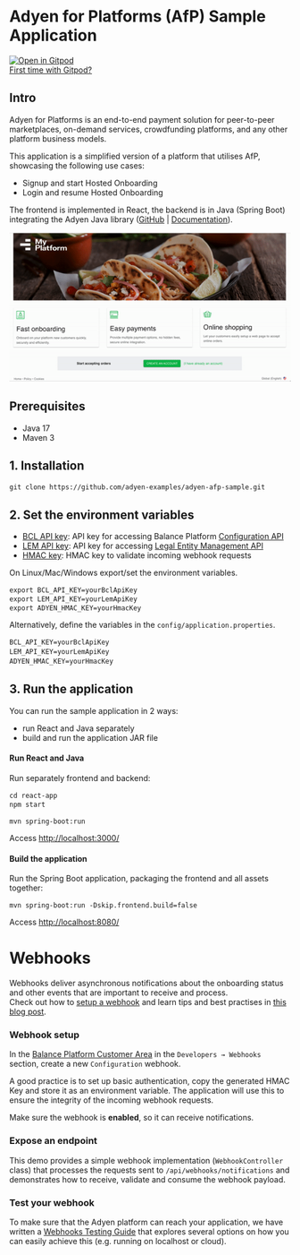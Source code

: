 # Adyen for Platforms (AfP) Sample Application

[![Open in Gitpod](https://gitpod.io/button/open-in-gitpod.svg)](https://gitpod.io/#https://github.com/adyen-examples/adyen-afp-sample)  
[First time with Gitpod?](https://github.com/adyen-examples/.github/blob/main/pages/gitpod-get-started.md)

## Intro

Adyen for Platforms is an end-to-end payment solution for peer-to-peer marketplaces, on-demand services, crowdfunding platforms, and any other platform business models.

This application is a simplified version of a platform that utilises AfP, showcasing the following use cases:
* Signup and start Hosted Onboarding
* Login and resume Hosted Onboarding

The frontend is implemented in React, the backend is in Java (Spring Boot) integrating the Adyen Java library 
([GitHub](https://github.com/Adyen/adyen-java-api-library) | [Documentation](https://docs.adyen.com/development-resources/libraries?tab=java_2)).

![AfP sample app](afp-sample.gif)

## Prerequisites

- Java 17
- Maven 3

## 1. Installation

```
git clone https://github.com/adyen-examples/adyen-afp-sample.git
```

## 2. Set the environment variables
* [BCL API key](https://docs.adyen.com/marketplaces-and-platforms/get-started/): API key for accessing Balance Platform [Configuration API](https://docs.adyen.com/api-explorer/balanceplatform/latest/overview)
* [LEM API key](https://docs.adyen.com/marketplaces-and-platforms/get-started/): API key for accessing [Legal Entity Management API](https://docs.adyen.com/api-explorer/legalentity/latest/overview)
* [HMAC key](https://docs.adyen.com/development-resources/webhooks/verify-hmac-signatures): HMAC key to validate incoming webhook requests

On Linux/Mac/Windows export/set the environment variables.
```shell
export BCL_API_KEY=yourBclApiKey
export LEM_API_KEY=yourLemApiKey
export ADYEN_HMAC_KEY=yourHmacKey
```

Alternatively, define the variables in the `config/application.properties`.
```txt
BCL_API_KEY=yourBclApiKey
LEM_API_KEY=yourLemApiKey
ADYEN_HMAC_KEY=yourHmacKey
```

## 3. Run the application
You can run the sample application in 2 ways:
* run React and Java separately
* build and run the application JAR file
#### Run React and Java
Run separately frontend and backend:
```shell
cd react-app
npm start
```

```shell
mvn spring-boot:run
```

Access [http://localhost:3000/](http://localhost:3000/)

#### Build the application
Run the Spring Boot application, packaging the frontend and all assets together:
```   
mvn spring-boot:run -Dskip.frontend.build=false
```

Access [http://localhost:8080/](http://localhost:8080/)

# Webhooks

Webhooks deliver asynchronous notifications about the onboarding status and other events that are important to receive and process.  
Check out how to [setup a webhook](https://docs.adyen.com/marketplaces-and-platforms/webhooks/) 
and learn tips and best practises in [this blog post](https://www.adyen.com/knowledge-hub/consuming-webhooks).

### Webhook setup

In the [Balance Platform Customer Area](https://balanceplatform-test.adyen.com/balanceplatform) in the `Developers → Webhooks` section, 
create a new `Configuration` webhook.

A good practice is to set up basic authentication, copy the generated HMAC Key and store it as an environment variable. 
The application will use this to ensure the integrity of the incoming webhook requests.

Make sure the webhook is **enabled**, so it can receive notifications.

### Expose an endpoint

This demo provides a simple webhook implementation (`WebhookController` class) that processes the requests sent to `/api/webhooks/notifications` 
and demonstrates how to receive, validate and consume the webhook payload.

### Test your webhook

To make sure that the Adyen platform can reach your application, we have written a [Webhooks Testing Guide](https://github.com/adyen-examples/.github/blob/main/pages/webhooks-testing.md)
that explores several options on how you can easily achieve this (e.g. running on localhost or cloud).